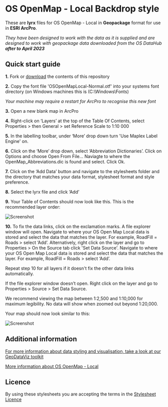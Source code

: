 # OS OpenMap - Local Backdrop style

These are **lyrx** files for OS OpenMap - Local in **Geopackage** format for use in **ESRI ArcPro**.

*They have been designed to work with the data as it is supplied and are designed to work with geopackage data downloaded from the OS DataHub **after to April 2023***

## Quick start guide

**1.**  Fork or [download](https://github.com/OrdnanceSurvey/OS-OpenMap-Local-stylesheets/archive/master.zip) the contents of this repository

**2.**  Copy the font file 'OSOpenMapLocal-Normal.otf' into your systems font directory (on Windows machines this is (C:\Windows\Fonts)

*Your machine may require a restart for ArcPro to recognise this new font*

**3.**  Open a new blank map in ArcPro

**4.** Right-click on ‘Layers’ at the top of the Table Of Contents, select Properties > then General > set Reference Scale to 1:10 000

**5.**  In the labelling toolbar, under ‘More’ drop down turn 'Use Maplex Label Engine' on.

**6.**  Click on the ‘More’ drop down, select ‘Abbreviation Dictionaries’. Click on Options and choose Open From File... Naviagte to where the OpenMap_Abbreviations.dic is found and select. Click Ok.

**7.**  Click on the ‘Add Data’ button and navigate to the stylesheets folder and the directory that matches your data format, stylesheet format and style preference. 

**8.**  Select the lyrx file and click ‘Add’

**9.**  Your Table of Contents should now look like this. This is the recommended layer order:

  ![Screenshot](https://raw.githubusercontent.com/OrdnanceSurvey/OS-OpenMap-Local-stylesheets/master/Geopackage%20stylesheets/ESRI%20ArcPro%20Stylesheets%20(LYRX)/Backdrop%20style/images/OML_BD_layer_order.JPG "Recommended layer order for OS Open Map Local")

**10.**  To fix the data links, click on the exclamation marks. A file explorer window will open. Navigate to where your OS Open Map Local data is stored and select the data that matches the layer. For example, RoadFill = Roads > select ‘Add’. Alternatively, right click on the layer and go to Properties > On the Source tab click 'Set Data Source'. Navigate to where your OS Open Map Local data is stored and select the data that matches the layer. For example, RoadFill = Roads > select ‘Add’.

Repeat step 10 for all layers if it doesn't fix the other data links automatically.

If the file explorer window doesn’t open. Right click on the layer and go to Properties > Source > Set Data Source.

We recommend viewing the map between 1:2,500 and 1:10,000 for maximum legibility. No data will show when zoomed out beyond 1:20,000.

Your map should now look similar to this: 

  ![Screenshot](https://raw.githubusercontent.com/OrdnanceSurvey/OS-OpenMap-Local-stylesheets/master/ESRI%20Shapefile%20stylesheets/ESRI%20ArcPro%20Stylesheets%20(LYRX)/Backdrop%20style/images/OML_Backdrop.JPG "Screenshot of OS OpenMap - Local")

## Additional information

[For more information about data styling and visualisation, take a look at our GeoDataViz toolkit](https://github.com/OrdnanceSurvey/GeoDataViz-Toolkit)

[More information about OS OpenMap - Local](http://www.ordnancesurvey.co.uk/business-and-government/products/os-open-map-local.html)

## Licence

By using these stylesheets you are accepting the terms in the [Stylesheet Licence](http://www.ordnancesurvey.co.uk/docs/licences/stylesheet-licence-v2.pdf)
